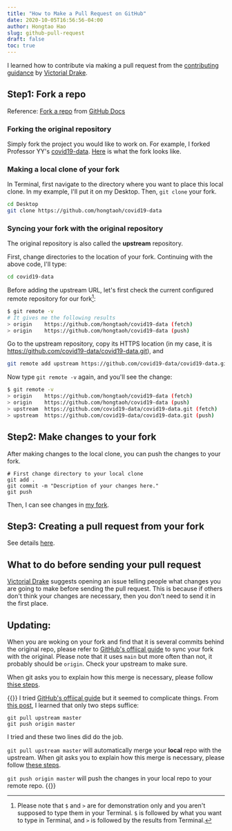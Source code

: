 ```yaml
---
title: "How to Make a Pull Request on GitHub"
date: 2020-10-05T16:56:56-04:00
author: Hongtao Hao
slug: github-pull-request
draft: false
toc: true
---
```


I learned how to contribute via making a pull request from the [contributing guidance](https://github.com/victoriadrake/hugo-theme-sam/blob/master/CONTRIBUTING.md) by [Victorial Drake](https://github.com/victoriadrake).

## Step1: Fork a repo
Reference: [Fork a repo](https://docs.github.com/en/free-pro-team@latest/github/getting-started-with-github/fork-a-repo) from [GitHub Docs](https://docs.github.com/en)

### Forking the original repository
Simply fork the project you would like to work on. For example, I forked Professor YY's [covid19-data](https://github.com/covid19-data/covid19-data). [Here](https://github.com/hongtaoh/covid19-data) is what the fork looks like.

### Making a local clone of your fork

In Terminal, first navigate to the directory where you want to place this local clone. In my example, I'll put it on my Desktop. Then, `git clone` your fork. 

```bash
cd Desktop
git clone https://github.com/hongtaoh/covid19-data
```

### Syncing your fork with the original repository

The original repository is also called the **upstream** repository. 

First, change directories to the location of your fork. Continuing with the above code, I'll type:

```bash
cd covid19-data
```

Before adding the upstream URL, let's first check the current configured remote repository for our fork[^1]:

```bash
$ git remote -v
# It gives me the following results
> origin	https://github.com/hongtaoh/covid19-data (fetch)
> origin	https://github.com/hongtaoh/covid19-data (push)
```

Go to the upstream repository, copy its HTTPS location (in my case, it is https://github.com/covid19-data/covid19-data.git), and

```bash
git remote add upstream https://github.com/covid19-data/covid19-data.git
```

Now type `git remote -v` again, and you'll see the change:

```bash 
$ git remote -v 
> origin	https://github.com/hongtaoh/covid19-data (fetch)
> origin	https://github.com/hongtaoh/covid19-data (push)
> upstream	https://github.com/covid19-data/covid19-data.git (fetch)
> upstream	https://github.com/covid19-data/covid19-data.git (push)
```

## Step2: Make changes to your fork
After making changes to the local clone, you can push the changes to your fork. 

```
# First change directory to your local clone
git add .
git commit -m "Description of your changes here."
git push
```

Then, I can see changes in [my fork](https://github.com/hongtaoh/covid19-data).

## Step3: Creating a pull request from your fork

See details [here](https://docs.github.com/en/free-pro-team@latest/github/collaborating-with-issues-and-pull-requests/creating-a-pull-request-from-a-fork).

## What to do before sending your pull request

[Victorial Drake](https://github.com/victoriadrake) suggests opening an issue telling people what changes you are going to make before sending the pull request. This is because if others don't think your changes are necessary, then you don't need to send it in the first place. 

[^1]: Please note that `$` and `>` are for demonstration only and you aren't supposed to type them in your Terminal. `$` is followed by what you want to type in Terminal, and `>` is followed by the results from Terminal.

## Updating:

When you are woking on your fork and find that it is several commits behind the original repo, please refer to [GitHub's offiical guide](https://docs.github.com/en/free-pro-team@latest/github/collaborating-with-issues-and-pull-requests/syncing-a-fork) to sync your fork with the original. Please note that it uses `main` but more often than not, it probably should be `origin`. Check your upstream to make sure. 

When git asks you to explain how this merge is necessary, please follow [thise steps](https://stackoverflow.com/a/19085954). 

{{<block class="note">}}
I tried [GitHub's offiical guide](https://docs.github.com/en/free-pro-team@latest/github/collaborating-with-issues-and-pull-requests/syncing-a-fork) but it seemed to complicate things. From [this post](https://blog.scottlowe.org/2015/01/27/using-fork-branch-git-workflow/), I learned that only two steps suffice:
```
git pull upstream master
git push origin master
```
I tried and these two lines did do the job. 

`git pull upstream master` will automatically merge your **local** repo with the upstream. When git asks you to explain how this merge is necessary, please follow [these steps](https://stackoverflow.com/a/19085954). 

`git push origin master` will push the changes in your local repo to your remote repo. 
{{<end>}}
